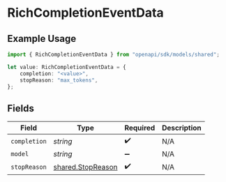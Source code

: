 # RichCompletionEventData

## Example Usage

```typescript
import { RichCompletionEventData } from "openapi/sdk/models/shared";

let value: RichCompletionEventData = {
    completion: "<value>",
    stopReason: "max_tokens",
};
```

## Fields

| Field                                                         | Type                                                          | Required                                                      | Description                                                   |
| ------------------------------------------------------------- | ------------------------------------------------------------- | ------------------------------------------------------------- | ------------------------------------------------------------- |
| `completion`                                                  | *string*                                                      | :heavy_check_mark:                                            | N/A                                                           |
| `model`                                                       | *string*                                                      | :heavy_minus_sign:                                            | N/A                                                           |
| `stopReason`                                                  | [shared.StopReason](../../../sdk/models/shared/stopreason.md) | :heavy_check_mark:                                            | N/A                                                           |
